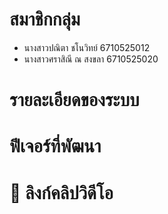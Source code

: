 # สมาชิกกลุ่ม
- นางสาวปณิตา ชโนวิทย์ 6710525012
- นางสาวศราสิณี ณ สงขลา 6710525020

# รายละเอียดของระบบ

# ฟีเจอร์ที่พัฒนา

# 🔗 ลิงก์คลิปวิดีโอ

